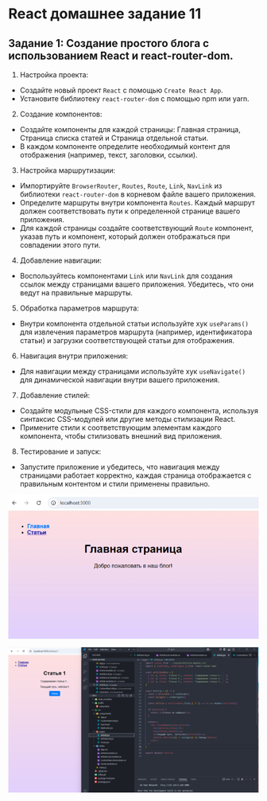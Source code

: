 # React домашнее задание 11


## Задание 1: Создание простого блога с использованием React и react-router-dom.


1. Настройка проекта:
- Создайте новый проект `React` с помощью `Create React App`.
- Установите библиотеку `react-router-dom` с помощью npm или yarn.

2. Создание компонентов:
- Создайте компоненты для каждой страницы: Главная страница, Страница списка статей и Страница отдельной статьи.
- В каждом компоненте определите необходимый контент для отображения (например, текст, заголовки, ссылки).

3. Настройка маршрутизации:
- Импортируйте `BrowserRouter`, `Routes`, `Route`, `Link`, `NavLink` из библиотеки `react-router-dom` в корневом файле вашего приложения.
- Определите маршруты внутри компонента `Routes`. Каждый маршрут должен соответствовать пути к определенной странице вашего приложения.
- Для каждой страницы создайте соответствующий `Route` компонент, указав путь и компонент, который должен отображаться при совпадении этого пути.

4. Добавление навигации:
- Воспользуйтесь компонентами `Link` или `NavLink` для создания ссылок между страницами вашего приложения. Убедитесь, что они ведут на правильные маршруты.

5. Обработка параметров маршрута:
- Внутри компонента отдельной статьи используйте хук `useParams()` для извлечения параметров маршрута (например, идентификатора статьи) и загрузки соответствующей статьи для отображения.

6. Навигация внутри приложения:
- Для навигации между страницами используйте хук `useNavigate()` для динамической навигации внутри вашего приложения.

7. Добавление стилей:
- Создайте модульные CSS-стили для каждого компонента, используя синтаксис CSS-модулей или другие методы стилизации React.
- Примените стили к соответствующим элементам каждого компонента, чтобы стилизовать внешний вид приложения.

8. Тестирование и запуск:
- Запустите приложение и убедитесь, что навигация между страницами работает корректно, каждая страница отображается с правильным контентом и стили применены правильно.


![скриншот](./Gifka.gif)

![скриншот](./img01.png)





